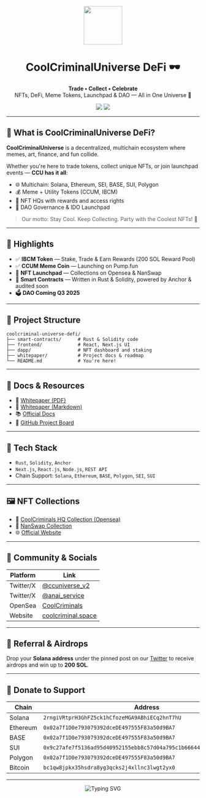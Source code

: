 
<p align="center">
  <img src="https://i.ibb.co/G4C8Bc0W/CCUM.png" width="100" />
</p>

<h1 align="center">CoolCriminalUniverse DeFi 🕶️</h1>

<p align="center">
  <strong>Trade • Collect • Celebrate</strong><br/>
  NFTs, DeFi, Meme Tokens, Launchpad & DAO — All in One Universe 🚀
</p>

<p align="center">
  <a href="https://opensea.io/CoolCriminals"><img src="https://img.shields.io/badge/Explore-NFTs-blueviolet?style=for-the-badge&logo=opensea" /></a>
  <a href="https://pump.fun/coin/AmjcRH341ppCZmCzvdHVf3z1NwL3pAAKvqJGPHbLJKRf"><img src="https://img.shields.io/badge/Trade%20IBCM%20on-Pump.fun-orange?style=for-the-badge" /></a>
</p>

---

## 🌌 What is CoolCriminalUniverse DeFi?

**CoolCriminalUniverse** is a decentralized, multichain ecosystem where memes, art, finance, and fun collide.

Whether you're here to trade tokens, collect unique NFTs, or join launchpad events — **CCU has it all**:
- 🌐 Multichain: Solana, Ethereum, SEI, BASE, SUI, Polygon
- 💰 Meme + Utility Tokens (CCUM, IBCM)
- 🎨 NFT HQs with rewards and access rights
- 🧠 DAO Governance & IDO Launchpad

> Our motto: Stay Cool. Keep Collecting. Party with the Coolest NFTs! 🎉

---

## 🚀 Highlights

- ✅ **IBCM Token** — Stake, Trade & Earn Rewards (200 SOL Reward Pool)
- ✅ **CCUM Meme Coin** — Launching on Pump.fun
- 🎯 **NFT Launchpad** — Collections on Opensea & NanSwap
- 🔐 **Smart Contracts** — Written in Rust & Solidity, powered by Anchor & audited soon
- 🗳️ **DAO Coming Q3 2025**

---

## 📁 Project Structure

```
coolcriminal-universe-defi/
├── smart-contracts/      # Rust & Solidity code
├── frontend/             # React, Next.js UI
├── dapp/                 # NFT dashboard and staking
├── whitepaper/           # Project docs & roadmap
└── README.md             # You're here!
```

---

## 📖 Docs & Resources

- 📄 [Whitepaper (PDF)](./CoolCriminalUniverse_DeFi_Whitepaper_v1.0.1.pdf)
- 📘 [Whitepaper (Markdown)](./CoolCriminalUniverse_DeFi_Whitepaper_v1.0.1.md)
- 📚 [Official Docs](https://coolcriminal-universe.gitbook.io/ccuniverse)
- 📌 [GitHub Project Board](https://github.com/users/ccuniverse2/projects/1)

---

## 🧩 Tech Stack

- `Rust`, `Solidity`, `Anchor`
- `Next.js`, `React.js`, `Node.js`, `REST API`
- Chain Support: `Solana`, `Ethereum`, `BASE`, `Polygon`, `SEI`, `SUI`

---

## 🖼️ NFT Collections

- 🔗 [CoolCriminals HQ Collection (Opensea)](https://opensea.io/collection/coolcriminals-universe-headquarter)
- 🔗 [NanSwap Collection](https://nanswap.com/art/collection/boH7EbKiM96)
- 🌐 [Official Website](https://www.coolcriminal.space/)

---

## 🤝 Community & Socials

| Platform | Link |
|---------|------|
| Twitter/X | [@ccuniverse_v2](https://x.com/ccuniverse_v2) |
| Twitter/X | [@anai_service](https://x.com/anai_service) |
| OpenSea | [CoolCriminals](https://opensea.io/CoolCriminals) |
| Website | [coolcriminal.space](https://www.coolcriminal.space/) |

---

## 🎁 Referral & Airdrops

Drop your **Solana address** under the pinned post on our [Twitter](https://x.com/ccuniverse_v2) to receive airdrops and win up to **200 SOL**.

---

## 💛 Donate to Support

| Chain | Address |
|-------|---------|
| Solana | `2rngiVRtprH3GhFZ5ck1hCfozeMGA9ABhiECq2hnT7hU` |
| Ethereum | `0x02a7f1D0e793079392dceDE497555F83a50d9BA7` |
| BASE | `0x02a7f1D0e793079392dceDE497555F83a50d9BA7` |
| SUI | `0x9c27afe7f5136ad95d40952155ebb8c57d04a795c1b66644d2f29d41697d6990` |
| Polygon | `0x02a7f1D0e793079392dceDE497555F83a50d9BA7` |
| Bitcoin | `bc1qw8jpkx35hsdra8yg3qcks2j4xllnc3lwgt2yx0` |

---

<p align="center">
  <img src="https://readme-typing-svg.demolab.com?font=Fira+Code&weight=600&size=24&pause=1000&color=F7931A&center=true&vCenter=true&width=600&lines=Stay+Cool+🕶️;Keep+Collecting+🎉;Party+with+the+Coolest+NFTs!" alt="Typing SVG" />
</p>
